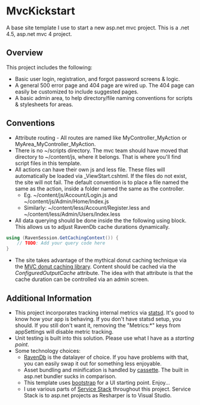MvcKickstart
===========

A base site template I use to start a new asp.net mvc project.  This is a .net 4.5, asp.net mvc 4 project.

Overview
--------
This project includes the following:
* Basic user login, registration, and forgot password screens & logic.
* A general 500 error page and 404 page are wired up.  The 404 page can easily be customized to include suggested pages.
* A basic admin area, to help directory/file naming conventions for scripts & stylesheets for areas.

Conventions
-----------

* Attribute routing - All routes are named like MyController_MyAction or MyArea_MyController_MyAction.
* There is no ~/scripts directory. The mvc team should have moved that directory to ~/content/js, where it belongs.  That is where you'll find script files in this template. 
* All actions can have their own js and less file.  These files will automatically be loaded via _ViewStart.cshtml.  If the files do not exist, the site will not fail.  The default convention is to place a file named the same as the action, inside a folder named the same as the controller.  
    * Eg. ~/content/js/Account/Login.js and ~/content/js/Admin/Home/Index.js
    * Similarly: ~/content/less/Account/Register.less and ~/content/less/Admin/Users/Index.less
* All data querying should be done inside the the following using block. This allows us to adjust RavenDb cache durations dynamically.
```csharp
using (RavenSession.GetCachingContext()) {
    // TODO: Add your query code here
}
```
* The site takes advantage of the mythical donut caching technique via the [MVC donut caching library](http://mvcdonutcaching.codeplex.com/).  Content should be cached via the *ConfiguredOutputCache* attribute.  The idea with that attribute is that the cache duration can be controlled via an admin screen. 

Additional Information
----------------------
* This project incorporates tracking internal metrics via [statsd](https://github.com/etsy/statsd).  It's good to know how your app is behaving.  If you don't have statsd setup, you should.  If you still don't want it, removing the "Metrics:*" keys from appSettings will disable metric tracking.
* Unit testing is built into this solution.  Please use what I have as a _starting point_.
* Some technology choices:
    * [RavenDb](http://ravendb.net/) is the datalayer of choice.  If you have problems with that, you can easily swap it out for something less enjoyable. 
    * Asset bundling and minification is handled by [cassette](http://getcassette.net/).  The built in asp.net bundler sucks in comparison.
    * This template uses [bootstrap](http://twitter.github.com/bootstrap/) for a UI starting point. Enjoy...
    * I use various parts of [Service Stack](http://www.servicestack.net/) throughout this project.  Service Stack is to asp.net projects as Resharper is to Visual Studio.